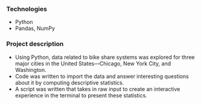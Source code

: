 
### Technologies
* Python
* Pandas, NumPy
  
### Project description
<ul>
<li>Using Python,  data related to bike share systems was explored for three major cities in the United States—Chicago, New York City, and Washington.</li>
<li>Code was written to import the data and answer interesting questions about it by computing descriptive statistics.</li>
<li>A script was written that takes in raw input to create an interactive experience in the terminal to present these statistics.</li>
</ul> 
